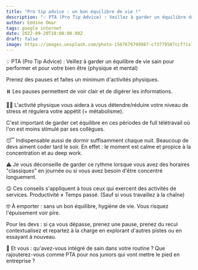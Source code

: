 ```yaml
---
title: "Pro tip advice : un bon équilibre de vie !"
description: "💡 PTA (Pro Tip Advice) : Veillez à garder un équilibre de vie sain pour performer et pour votre bien être (physique et mental)"
author: Eddine Omar
tags: google internet
date: 2022-09-20T18:00:00.00Z
draft: false
image: https://images.unsplash.com/photo-1507679799987-c73779587ccf?ixlib=rb-4.0.3&ixid=MnwxMjA3fDB8MHxwaG90by1wYWdlfHx8fGVufDB8fHx8&auto=format&fit=crop&w=1171&q=80
---
```


💡 PTA (Pro Tip Advice) : Veillez à garder un équilibre de vie sain pour performer et pour votre bien être (physique et mental)

Prenez des pauses et faites un minimum d'activités physiques.

⏸️ Les pauses permettent de voir clair et de digérer les informations.

🏋️‍♀️ L'activité physique vous aidera à vous détendre/réduire votre niveau de stress et régulera votre appétit (+ métabolisme).

C'est important de garder cet équilibre en ces périodes de full télétravail où l'on est moins stimulé par ses collègues.

😴 Indispensable aussi de dormir suffisamment chaque nuit. Beaucoup de devs aiment coder tard le soir. En effet : le moment est calme et propice à la concentration et au deep work.

⚠️ Je vous déconseille de garder ce rythme lorsque vous avez des horaires "classiques" en journée ou si vous avez besoin d'être concentré longuement.

😉 Ces conseils s'appliquent à tous ceux qui exercent des activités de services.
Productivité ≠ Temps passé. (Sauf si vous travaillez à la chaîne)

🤓 À emporter : sans un bon équilibre, hygiène de vie. Vous risquez l'épuisement voir pire.

Pour les devs : si ça vous dépasse, prenez une pause, prenez du recul contextualisez et repartez à la charge en explorant d'autres pistes ou en essayant à nouveau.

📝 Et vous : qu'avez-vous intégré de sain dans votre routine ? Que rajouterez-vous comme PTA pour nos juniors qui vont mettre le pied en entreprise ?